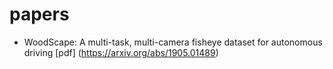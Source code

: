 # papers
+ WoodScape: A multi-task, multi-camera fisheye dataset for autonomous driving [pdf] (https://arxiv.org/abs/1905.01489)  
